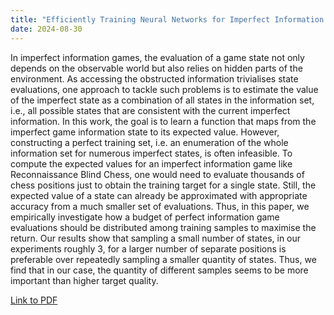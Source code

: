 ```yaml
---
title: "Efficiently Training Neural Networks for Imperfect Information Games by Sampling Information Sets"
date: 2024-08-30
---
```

In imperfect information games, the evaluation of a game state not only depends on the observable world but also relies on hidden parts of the environment. As accessing the obstructed information trivialises state evaluations, one approach to tackle such problems is to estimate the value of the imperfect state as a combination of all states in the information set, i.e., all possible states that are consistent with the current imperfect information. In this work, the goal is to learn a function that maps from the imperfect game information state to its expected value. However, constructing a perfect training set, i.e. an enumeration of the whole information set for numerous imperfect states, is often infeasible. To compute the expected values for an imperfect information game like Reconnaissance Blind Chess, one would need to evaluate thousands of chess positions just to obtain the training target for a single state. Still, the expected value of a state can already be approximated with appropriate accuracy from a much smaller set of evaluations. Thus, in this paper, we empirically investigate how a budget of perfect information game evaluations should be distributed among training samples to maximise the return. Our results show that sampling a small number of states, in our experiments roughly 3, for a larger number of separate positions is preferable over repeatedly sampling a smaller quantity of states. Thus, we find that in our case, the quantity of different samples seems to be more important than higher target quality.


[Link to PDF](https://link.springer.com/content/pdf/10.1007/978-3-031-70893-0.pdf)
